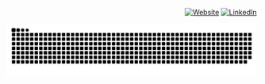 <div  style="text-align: right;">
<p align="right">

[![Website](https://img.shields.io/badge/Website-ff6000?style=for-the-badge&logo=linkedin&logoColor=white)](https://sefakozan.github.io/)
[![LinkedIn](https://img.shields.io/badge/LinkedIn-0077B5?style=for-the-badge&logo=linkedin&logoColor=white)](https://www.linkedin.com/in/sefa-kozan/)

</p>
</div>

![Snake animation](github-contribution-grid-snake.svg)